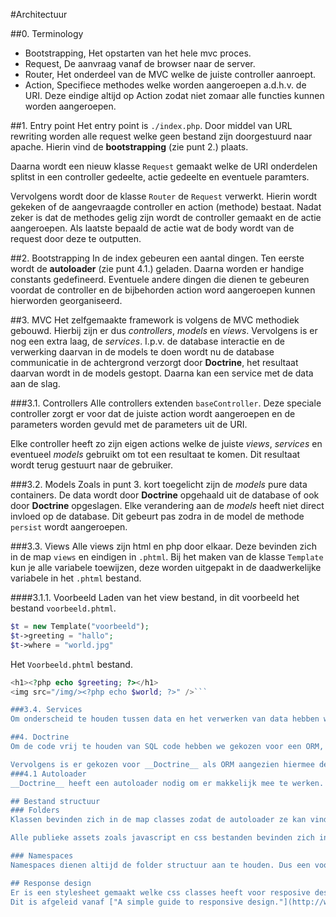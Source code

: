 #Architectuur

##0. Terminology

* Bootstrapping, Het opstarten van het hele mvc proces.
* Request, De aanvraag vanaf de browser naar de server.
* Router, Het onderdeel van de MVC welke de juiste controller aanroept.
* Action, Specifiece methodes welke worden aangeroepen a.d.h.v. de URI. Deze eindige altijd op Action zodat niet zomaar alle functies kunnen worden aangeroepen.

##1. Entry point
Het entry point is `./index.php`. Door middel van URL rewriting worden alle request welke geen bestand zijn
doorgestuurd naar apache. Hierin vind de __bootstrapping__ (zie punt 2.) plaats.

Daarna wordt een nieuw klasse `Request` gemaakt welke de URI onderdelen splitst
in een controller gedeelte, actie gedeelte en eventuele paramters.

Vervolgens wordt door de klasse `Router` de `Request` verwerkt. Hierin wordt gekeken
of de aangevraagde controller en action (methode) bestaat. Nadat zeker is dat de methodes gelig zijn wordt de
controller gemaakt en de actie aangeroepen. Als laatste bepaald de actie wat de body wordt van de request door deze te outputten.

##2. Bootstrapping
In de index gebeuren een aantal dingen. Ten eerste wordt de __autoloader__ (zie punt 4.1.) geladen.
Daarna worden er handige constants gedefineerd. Eventuele andere dingen die dienen te gebeuren voordat de controller en de bijbehorden action word aangeroepen kunnen hierworden georganiseerd.

##3. MVC
Het zelfgemaakte framework is volgens de MVC methodiek gebouwd. Hierbij zijn er dus _controllers_, _models_ en _views_. Vervolgens is er nog een extra laag, de _services_. I.p.v. de database interactie en de verwerking daarvan in de models te doen wordt nu de database communicatie in de achtergrond verzorgt door __Doctrine__, het resultaat daarvan wordt in de models gestopt. Daarna kan een service met de data aan de slag.

###3.1. Controllers
Alle controllers extenden `baseController`. Deze speciale controller zorgt er voor dat de juiste action wordt aangeroepen en de parameters worden gevuld met de parameters uit de URI.

Elke controller heeft zo zijn eigen actions welke de juiste _views_, _services_ en eventueel _models_ gebruikt om tot een resultaat te komen. Dit resultaat wordt terug gestuurt naar de gebruiker.

###3.2. Models
Zoals in punt 3. kort toegelicht zijn de _models_ pure data containers. De data wordt door __Doctrine__ opgehaald uit de database of ook door __Doctrine__ opgeslagen. Elke verandering aan de _models_ heeft niet direct invloed op de database. Dit gebeurt pas zodra in de model de methode `persist` wordt aangeroepen.

###3.3. Views
Alle views zijn html en php door elkaar. Deze bevinden zich in de map `views` en
eindigen in `.phtml`. Bij het maken van de klasse `Template` kun je alle variabele
toewijzen, deze worden uitgepakt in de daadwerkelijke variabele in het `.phtml`
bestand.

####3.1.1. Voorbeeld
Laden van het view bestand, in dit voorbeeld het bestand `voorbeeld.phtml`.
```php
$t = new Template("voorbeeld");
$t->greeting = "hallo";
$t->where = "world.jpg"
```
Het `Voorbeeld.phtml` bestand.
```php
<h1><?php echo $greeting; ?></h1>
<img src="/img/><?php echo $world; ?>" />```

###3.4. Services
Om onderscheid te houden tussen data en het verwerken van data hebben we een extra laag toegebracht. De _services_ laag. Hierin wordt er met de _models_ gecommuniceert en/of wordt er validaties gedaan. Door de meeste business logic in de _services_ te stoppen blijven de controllers overzichtelijk.

##4. Doctrine
Om de code vrij te houden van SQL code hebben we gekozen voor een ORM, een ORM heeft een snellere instap dan SQL laag zelf netjes te implementeren.

Vervolgens is er gekozen voor __Doctrine__ als ORM aangezien hiermee de meeste ervaring is in het team. Er is verder niet gekeken naar andere ORM's. Het is niet handig om een totaal andere ORM aan te leren als er al ervaring is met __Doctrine__.
###4.1 Autoloader
__Doctrine__ heeft een autoloader nodig om er makkelijk mee te werken. Standaard heeft __Doctrine__ een eigen autoloader waarvan wij gebruik maken. Deze autoloader implementeert de PSR-0 standaard. Hierdoor is hij makkelijk uitwisselbaar.

## Bestand structuur
### Folders
Klassen bevinden zich in de map classes zodat de autoloader ze kan vinden. Hierin heeft alles een eigen _vendor_ map, voor ons project is `PROJ` de _vendor_ map. In de root staan verder nog de mappen `Dcotrine` en `Symphoby` welke de ORM verzorgen.

Alle publieke assets zoals javascript en css bestanden bevinden zich in de mappan `js` en `css` in de root map.

### Namespaces
Namespaces dienen altijd de folder structuur aan te houden. Dus een voorbeeld entitie `Student` bevind zich in de namespace `\PROJ\Entities`. De klasse zijn altijd enkelvoudige woorden, de namespace waar ze zich in bevinden zijn in het meervoud. De map waar de voorbeelde klasse zich bevind is dan `\Classes\PROJ\Entities`

## Response design
Er is een stylesheet gemaakt welke css classes heeft voor resposive design.
Dit is afgeleid vanaf ["A simple guide to responsive design."](http://www.adamkaplan.me/grid